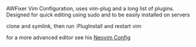AWFixer Vim Configuration, uses vim-plug and a long list of plugins. Designed for quick editing using sudo and to be easily installed on servers

clone and symlink, then run :PlugInstall and restart vim

for a more advanced editor see his [Neovim Config](https://github.com/awfixer-dots/nvim)
